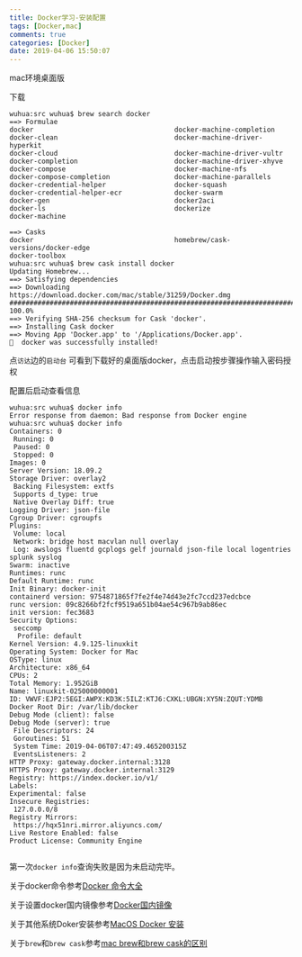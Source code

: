 ```yaml
---
title: Docker学习-安装配置
tags: [Docker,mac]
comments: true
categories: [Docker]
date: 2019-04-06 15:50:07
---
```

mac环境桌面版

下载

```
wuhua:src wuhua$ brew search docker
==> Formulae
docker                                   docker-machine-completion
docker-clean                             docker-machine-driver-hyperkit
docker-cloud                             docker-machine-driver-vultr
docker-completion                        docker-machine-driver-xhyve
docker-compose                           docker-machine-nfs
docker-compose-completion                docker-machine-parallels
docker-credential-helper                 docker-squash
docker-credential-helper-ecr             docker-swarm
docker-gen                               docker2aci
docker-ls                                dockerize
docker-machine

==> Casks
docker                                   homebrew/cask-versions/docker-edge
docker-toolbox
wuhua:src wuhua$ brew cask install docker
Updating Homebrew...
==> Satisfying dependencies
==> Downloading https://download.docker.com/mac/stable/31259/Docker.dmg
######################################################################## 100.0%
==> Verifying SHA-256 checksum for Cask 'docker'.
==> Installing Cask docker
==> Moving App 'Docker.app' to '/Applications/Docker.app'.
🍺  docker was successfully installed!
```

点`访达`边的`启动台` 可看到下载好的桌面版docker，点击启动按步骤操作输入密码授权

配置后启动查看信息

```
wuhua:src wuhua$ docker info
Error response from daemon: Bad response from Docker engine
wuhua:src wuhua$ docker info
Containers: 0
 Running: 0
 Paused: 0
 Stopped: 0
Images: 0
Server Version: 18.09.2
Storage Driver: overlay2
 Backing Filesystem: extfs
 Supports d_type: true
 Native Overlay Diff: true
Logging Driver: json-file
Cgroup Driver: cgroupfs
Plugins:
 Volume: local
 Network: bridge host macvlan null overlay
 Log: awslogs fluentd gcplogs gelf journald json-file local logentries splunk syslog
Swarm: inactive
Runtimes: runc
Default Runtime: runc
Init Binary: docker-init
containerd version: 9754871865f7fe2f4e74d43e2fc7ccd237edcbce
runc version: 09c8266bf2fcf9519a651b04ae54c967b9ab86ec
init version: fec3683
Security Options:
 seccomp
  Profile: default
Kernel Version: 4.9.125-linuxkit
Operating System: Docker for Mac
OSType: linux
Architecture: x86_64
CPUs: 2
Total Memory: 1.952GiB
Name: linuxkit-025000000001
ID: VWVF:EJP2:5EGI:AWPX:KD3K:5ILZ:KTJ6:CXKL:UBGN:XY5N:ZQUT:YDMB
Docker Root Dir: /var/lib/docker
Debug Mode (client): false
Debug Mode (server): true
 File Descriptors: 24
 Goroutines: 51
 System Time: 2019-04-06T07:47:49.465200315Z
 EventsListeners: 2
HTTP Proxy: gateway.docker.internal:3128
HTTPS Proxy: gateway.docker.internal:3129
Registry: https://index.docker.io/v1/
Labels:
Experimental: false
Insecure Registries:
 127.0.0.0/8
Registry Mirrors:
 https://hqx51nri.mirror.aliyuncs.com/
Live Restore Enabled: false
Product License: Community Engine


```
第一次`docker info`查询失败是因为未启动完毕。

关于docker命令参考[Docker 命令大全](http://www.runoob.com/docker/docker-command-manual.html)

关于设置docker国内镜像参考[Docker国内镜像](https://www.cnblogs.com/anliven/p/6218741.html)

关于其他系统Doker安装参考[MacOS Docker 安装](http://www.runoob.com/docker/macos-docker-install.html)

关于`brew`和`brew cask`参考[mac brew和brew cask的区别](https://blog.csdn.net/yanxiaobo1991/article/details/78455908)